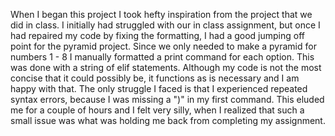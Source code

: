 When I began this project I took hefty inspiration from the project that we did in class.
I initially had struggled with our in class assignment, but once I had repaired my code by fixing the formatting, I had a good jumping off point for the pyramid project.
Since we only needed to make a pyramid for numbers 1 - 8 I manually formatted a print command for each option. This was done with a string of elif statements.
Although my code is not the most concise that it could possibly be, it functions as is necessary and I am happy with that.
The only struggle I faced is that I experienced repeated syntax errors, because I was missing a ")" in my first command. This eluded me for a couple of hours and I felt very silly, when I realized that such a small issue was what was holding me back from completing my assignment.
